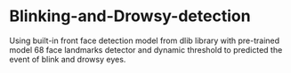 # Blinking-and-Drowsy-detection
Using built-in front face detection model from dlib library with pre-trained model 68 face landmarks detector and dynamic threshold to predicted the event of blink and drowsy eyes.
